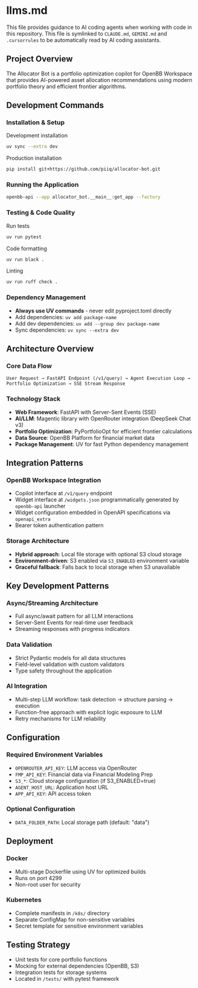 # llms.md

This file provides guidance to AI coding agents when working with code in this repository.
This file is symlinked to `CLAUDE.md`, `GEMINI.md` and `.cursorrules` to be automatically read by AI coding assistants.

## Project Overview

The Allocator Bot is a portfolio optimization copilot for OpenBB Workspace that provides AI-powered asset allocation recommendations using modern portfolio theory and efficient frontier algorithms.

## Development Commands

### Installation & Setup

Development installation

```bash
uv sync --extra dev
```

Production installation

```bash
pip install git+https://github.com/piiq/allocator-bot.git
```

### Running the Application

```bash
openbb-api --app allocator_bot.__main__:get_app --factory
```

### Testing & Code Quality

Run tests

```bash
uv run pytest
```

Code formatting

```bash
uv run black .
```

Linting

```bash
uv run ruff check .
```

### Dependency Management

- **Always use UV commands** - never edit pyproject.toml directly
- Add dependencies: `uv add package-name`
- Add dev dependencies: `uv add --group dev package-name`
- Sync dependencies: `uv sync --extra dev`

## Architecture Overview

### Core Data Flow

```plaintext
User Request → FastAPI Endpoint (/v1/query) → Agent Execution Loop → Portfolio Optimization → SSE Stream Response
```

### Technology Stack

- **Web Framework**: FastAPI with Server-Sent Events (SSE)
- **AI/LLM**: Magentic library with OpenRouter integration (DeepSeek Chat v3)
- **Portfolio Optimization**: PyPortfolioOpt for efficient frontier calculations
- **Data Source**: OpenBB Platform for financial market data
- **Package Management**: UV for fast Python dependency management

## Integration Patterns

### OpenBB Workspace Integration

- Copilot interface at `/v1/query` endpoint
- Widget interface at `/widgets.json` programmatically generated by `openbb-api` launcher
- Widget configuration embedded in OpenAPI specifications via `openapi_extra`
- Bearer token authentication pattern

### Storage Architecture

- **Hybrid approach**: Local file storage with optional S3 cloud storage
- **Environment-driven**: S3 enabled via `S3_ENABLED` environment variable
- **Graceful fallback**: Falls back to local storage when S3 unavailable

## Key Development Patterns

### Async/Streaming Architecture

- Full async/await pattern for all LLM interactions
- Server-Sent Events for real-time user feedback
- Streaming responses with progress indicators

### Data Validation

- Strict Pydantic models for all data structures
- Field-level validation with custom validators
- Type safety throughout the application

### AI Integration

- Multi-step LLM workflow: task detection → structure parsing → execution
- Function-free approach with explicit logic exposure to LLM
- Retry mechanisms for LLM reliability

## Configuration

### Required Environment Variables

- `OPENROUTER_API_KEY`: LLM access via OpenRouter
- `FMP_API_KEY`: Financial data via Financial Modeling Prep
- `S3_*`: Cloud storage configuration (if S3_ENABLED=true)
- `AGENT_HOST_URL`: Application host URL
- `APP_API_KEY`: API access token

### Optional Configuration

- `DATA_FOLDER_PATH`: Local storage path (default: "data")

## Deployment

### Docker

- Multi-stage Dockerfile using UV for optimized builds
- Runs on port 4299
- Non-root user for security

### Kubernetes

- Complete manifests in `/k8s/` directory
- Separate ConfigMap for non-sensitive variables
- Secret template for sensitive environment variables

## Testing Strategy

- Unit tests for core portfolio functions
- Mocking for external dependencies (OpenBB, S3)
- Integration tests for storage systems
- Located in `/tests/` with pytest framework
